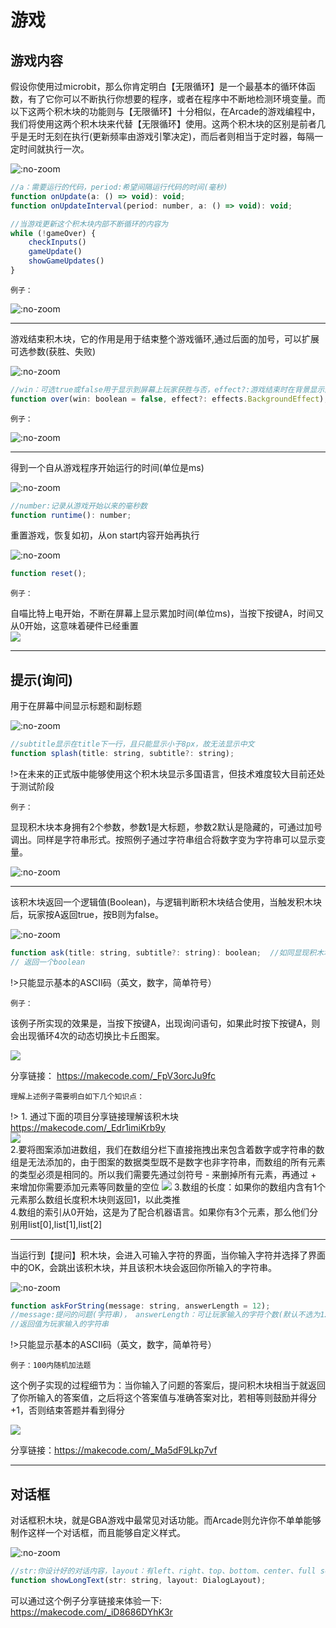 # 游戏 

## 游戏内容  

假设你使用过microbit，那么你肯定明白【无限循环】是一个最基本的循环体函数，有了它你可以不断执行你想要的程序，或者在程序中不断地检测环境变量。而以下这两个积木块的功能则与【无限循环】十分相似，在Arcade的游戏编程中，我们将使用这两个积木块来代替【无限循环】使用。这两个积木块的区别是前者几乎是无时无刻在执行(更新频率由游戏引擎决定)，而后者则相当于定时器，每隔一定时间就执行一次。

![](https://s2.ax1x.com/2019/05/30/VMFhKU.png ':no-zoom')  

```javascript  
//a：需要运行的代码，period:希望间隔运行代码的时间(毫秒)
function onUpdate(a: () => void): void; 
function onUpdateInterval(period: number, a: () => void): void;

//当游戏更新这个积木块内部不断循环的内容为 
while (!gameOver) {
    checkInputs()
    gameUpdate()
    showGameUpdates()
}
```

`例子：` 

![](https://s2.ax1x.com/2019/05/30/VMkOFs.png ':no-zoom')  

---  
游戏结束积木块，它的作用是用于结束整个游戏循环,通过后面的加号，可以扩展可选参数(获胜、失败)

![](https://s2.ax1x.com/2019/05/30/VMASyT.png ':no-zoom')  

```javascript  
//win：可选true或false用于显示到屏幕上玩家获胜与否，effect?:游戏结束时在背景显示内置特效
function over(win: boolean = false, effect?: effects.BackgroundEffect);
```  

`例子：`  

![](https://s2.ax1x.com/2019/05/30/VMA8fI.png ':no-zoom')  
  
---      
得到一个自从游戏程序开始运行的时间(单位是ms)

![](https://s2.ax1x.com/2019/05/30/VMABkj.png ':no-zoom')  

```javascript
//number:记录从游戏开始以来的毫秒数  
function runtime(): number; 
```    

重置游戏，恢复如初，从on start内容开始再执行
  
![](https://s2.ax1x.com/2019/05/30/VMADts.png ':no-zoom')  

```javascript  
function reset();
```  

`例子：`    

自喵比特上电开始，不断在屏幕上显示累加时间(单位ms)，当按下按键A，时间又从0开始，这意味着硬件已经重置  
![](https://s2.ax1x.com/2019/05/30/VMExqU.png) 

---  

## 提示(询问)  

用于在屏幕中间显示标题和副标题

![](https://s2.ax1x.com/2019/05/30/VMVVsK.png ':no-zoom')   

```javascript  
//subtitle显示在title下一行，且只能显示小于8px，故无法显示中文
function splash(title: string, subtitle?: string);
```  

!>在未来的正式版中能够使用这个积木块显示多国语言，但技术难度较大目前还处于测试阶段

`例子：`  

显现积木块本身拥有2个参数，参数1是大标题，参数2默认是隐藏的，可通过加号调出。同样是字符串形式。按照例子通过字符串组合将数字变为字符串可以显示变量。  

![](https://s2.ax1x.com/2019/05/30/VMVhWR.png ':no-zoom')   

---  

该积木块返回一个逻辑值(Boolean)，与逻辑判断积木块结合使用，当触发积木块后，玩家按A返回true，按B则为false。

![](https://s2.ax1x.com/2019/05/30/VMZiTg.png ':no-zoom')  
  
```javascript  
function ask(title: string, subtitle?: string): boolean;  //如同显现积木块那样可以描述两行
// 返回一个boolean

```  
<!-- > [!NOTE|style:flat] -->
!>只能显示基本的ASCII码（英文，数字，简单符号）

`例子：` 

该例子所实现的效果是，当按下按键A，出现询问语句，如果此时按下按键A，则会出现循环4次的动态切换比卡丘图案。 

![](https://s2.ax1x.com/2019/05/30/VM8QYV.png)  

分享链接： https://makecode.com/_FpV3orcJu9fc

`理解上述例子需要明白如下几个知识点：`  

!>  1. 通过下面的项目分享链接理解该积木块  
https://makecode.com/_Edr1imiKrb9y    
![](https://s2.ax1x.com/2019/05/30/VMJC28.png)  
2.要将图案添加进数组，我们在数组分栏下直接拖拽出来包含着数字或字符串的数组是无法添加的，由于图案的数据类型既不是数字也非字符串，而数组的所有元素的类型必须是相同的。所以我们需要先通过剑符号 - 来删掉所有元素，再通过 + 来增加你需要添加元素等同数量的空位
![](https://s2.ax1x.com/2019/05/30/VMYTXD.png) 
3.数组的长度：如果你的数组内含有1个元素那么数组长度积木块则返回1，以此类推  
4.数组的索引从0开始，这是为了配合机器语言。如果你有3个元素，那么他们分别用list[0],list[1],list[2]  

---  
  
当运行到【提问】积木块，会进入可输入字符的界面，当你输入字符并选择了界面中的OK，会跳出该积木块，并且该积木块会返回你所输入的字符串。

![](https://s2.ax1x.com/2019/05/30/VMUN0e.png ':no-zoom')  

```javascript   
function askForString(message: string, answerLength = 12);  
//message:提问的问题(字符串)， answerLength：可让玩家输入的字符个数(默认不选为12)
//返回值为玩家输入的字符串
```


!>只能显示基本的ASCII码（英文，数字，简单符号）  


`例子：100内随机加法题`  

这个例子实现的过程细节为：当你输入了问题的答案后，提问积木块相当于就返回了你所输入的答案值，之后将这个答案值与准确答案对比，若相等则鼓励并得分+1，否则结束答题并看到得分

![](https://s2.ax1x.com/2019/05/30/VMwyX6.png)   

分享链接：https://makecode.com/_Ma5dF9Lkp7vf

---  

## 对话框  

对话框积木块，就是GBA游戏中最常见对话功能。而Arcade则允许你不单单能够制作这样一个对话框，而且能够自定义样式。  

![](https://s2.ax1x.com/2019/05/30/VMDqHK.png ':no-zoom')   

```javascript
//str:你设计好的对话内容，layout：有left、right、top、bottom、center、full screen六种位置选择。  
function showLongText(str: string, layout: DialogLayout);  
```  


可以通过这个例子分享链接来体验一下: https://makecode.com/_iD8686DYhK3r

